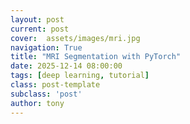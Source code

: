 ```yaml
---
layout: post
current: post
cover:  assets/images/mri.jpg
navigation: True
title: "MRI Segmentation with PyTorch"
date: 2025-12-14 08:00:00
tags: [deep learning, tutorial]
class: post-template
subclass: 'post'
author: tony
---
```


